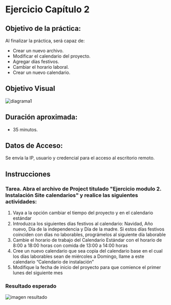 # Ejercicio Capítulo 2

## Objetivo de la práctica:
Al finalizar la práctica, será capaz de:
- Crear un nuevo archivo.
- Modificar el calendario del proyecto.
- Agregar días festivos.
- Cambiar el horario laboral.
- Crear un nuevo calendario.

## Objetivo Visual 

![diagrama1](../images/2.0.jpg)

## Duración aproximada:
- 35 minutos.

## Datos de Acceso:
Se envía la IP, usuario y credencial para el acceso al escritorio remoto.

## Instrucciones 
<!-- Proporciona pasos detallados sobre cómo configurar y administrar sistemas, implementar soluciones de software, realizar pruebas de seguridad, o cualquier otro escenario práctico relevante para el campo de la tecnología de la información -->
### Tarea. Abra el archivo de Project titulado  "Ejercicio modulo 2. Instalación Site calendarios" y realice las siguientes actividades:
1.	Vaya a la opción cambiar el tiempo del proyecto y en el calendario estándar
2.	Introduzca los siguientes días festivos al calendario: Navidad,	Año nuevo, Día de la independencia y Día de la madre.	Si estos días festivos coinciden con días no laborables, prográmelos al siguiente día laborable
4.	Cambie el horario de trabajo del Calendario Estándar con el horario de 8:00 a 18:00 horas con comida de 13:00 a 14:00 horas
5.	Cree un nuevo calendario que sea copia del calendario base en el cual los días laborables sean de miércoles a Domingo, llame a este calendario “Calendario de instalación”
6.	Modifique la fecha de inicio del proyecto para que comience el primer lunes del siguiente mes

### Resultado esperado

![imagen resultado](../images/2.jpg)
